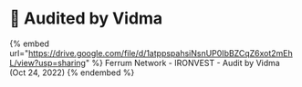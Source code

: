 # 🔏 Audited by Vidma

{% embed url="https://drive.google.com/file/d/1atppspahsiNsnUP0IbBZCqZ6xot2mEhL/view?usp=sharing" %}
Ferrum Network - IRONVEST - Audit by Vidma (Oct 24, 2022)
{% endembed %}

